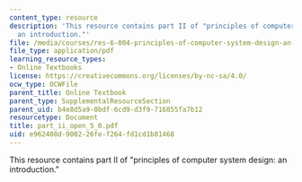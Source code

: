 ```yaml
---
content_type: resource
description: 'This resource contains part II of "principles of computer system design:
  an introduction."'
file: /media/courses/res-6-004-principles-of-computer-system-design-an-introduction-spring-2009/e962408d900226fef264fd1cd1b81468_part_ii_open_5_0.pdf
file_type: application/pdf
learning_resource_types:
- Online Textbooks
license: https://creativecommons.org/licenses/by-nc-sa/4.0/
ocw_type: OCWFile
parent_title: Online Textbook
parent_type: SupplementalResourceSection
parent_uid: b4e8d5a9-0bdf-6cd9-d3f9-716855fa7b12
resourcetype: Document
title: part_ii_open_5_0.pdf
uid: e962408d-9002-26fe-f264-fd1cd1b81468
---
```

This resource contains part II of "principles of computer system design: an introduction."